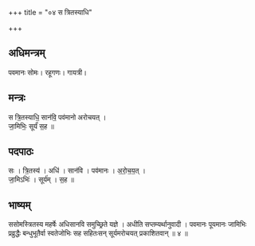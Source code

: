 +++
title = "०४ स त्रितस्याधि"

+++
## अधिमन्त्रम्
पवमानः सोमः। रहूगणः। गायत्री।

## मन्त्रः
स त्रि॒तस्याधि॒ सान॑वि॒ पव॑मानो अरोचयत् ।  
जा॒मिभिः॒ सूर्यं॑ स॒ह ॥

## पदपाठः
सः । त्रि॒तस्य॑ । अधि॑ । सान॑वि । पव॑मानः । अ॒रो॒च॒य॒त् ।  
जा॒मिऽभिः॑ । सूर्य॑म् । स॒ह ॥

## भाष्यम्
ससोमस्त्रितस्य महर्षेः अधिसानवि समुच्छ्रिते यज्ञे । अधीति सप्तम्यर्थानुवादी । पवमानः पूयमानः जामिभिः प्रव्रुद्धैः बन्धुभूतैर्वा स्वतेजोभिः सह सहितःसन् सूर्यमरोचयत् प्रकाशितवान् ॥ ४ ॥